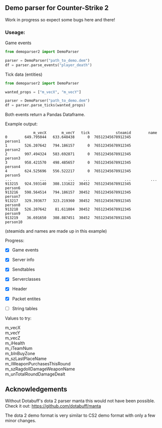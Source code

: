 ## Demo parser for Counter-Strike 2


Work in progress so expect some bugs here and there!

### Useage:
Game events
```python
from demoparser2 import DemoParser

parser = DemoParser("path_to_demo.dem")
df = parser.parse_events("player_death")
```

Tick data (entities)
```python
from demoparser2 import DemoParser

wanted_props = ["m_vecX", "m_vecY"]

parser = DemoParser("path_to_demo.dem")
df = parser.parse_ticks(wanted_props)
```

Both events return a Pandas Dataframe.

Example output:
```
             m_vecX       m_vecY   tick            steamid        name
0        649.795044   633.648438      0  76512345678912345      person1
1        526.207642   794.186157      0  76512345678912345      person2
2        997.494324   583.692871      0  76512345678912345      person3
3        958.421570   498.485657      0  76512345678912345      person4
4        624.525696   556.522217      0  76512345678912345      person5
...             ...          ...    ...                ...         ...
913215   924.593140   308.131622  30452  76512345678912345      person6
913216   598.564514   794.186157  30452  76512345678912345      person7
913217   329.393677   323.219360  30452  76512345678912345      person8
913218   526.207642    81.611084  30452  76512345678912345      person9
913219    36.691650   308.887451  30452  76512345678912345      person10
```
(steamids and names are made up in this example)



Progress:

- [x] Game events
- [x] Server info
- [x] Sendtables
- [x] Serverclasses
- [x] Header
- [x] Packet entites
- [ ] String tables


Values to try:

m_vecX  
m_vecY  
m_vecZ  
m_iHealth  
m_iTeamNum  
m_bInBuyZone  
m_szLastPlaceName  
m_iWeaponPurchasesThisRound  
m_szRagdollDamageWeaponName  
m_unTotalRoundDamageDealt  



## Acknowledgements
Without Dotabuff's dota 2 parser manta this would not have been possible. Check it out: https://github.com/dotabuff/manta

The dota 2 demo format is very similar to CS2 demo format with only a few minor changes.